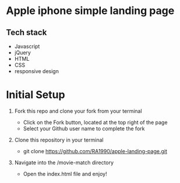 # Apple iphone simple landing page

## Tech stack

- Javascript
- jQuery
- HTML
- CSS
- responsive design

# Initial Setup
1. Fork this repo and clone your fork from your terminal
   - Click on the Fork button, located at the top right of the page
   - Select your Github user name to complete the fork

2. Clone this repository in your terminal
    - git clone https://github.com/RA1990/apple-landing-page.git

3. Navigate into the /movie-match directory
    - Open the index.html file and enjoy!
